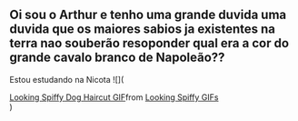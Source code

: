 ## Oi sou o Arthur e tenho uma grande duvida uma duvida que os maiores sabios ja existentes na terra nao souberão resoponder qual era a cor do grande cavalo branco de Napoleão??
Estou estudando na Nicota
![](<div class="tenor-gif-embed" data-postid="3038848003866845269" data-share-method="host" data-aspect-ratio="0.746988" data-width="100%"><a href="https://tenor.com/view/looking-spiffy-dog-haircut-bad-haircut-gif-3038848003866845269">Looking Spiffy Dog Haircut GIF</a>from <a href="https://tenor.com/search/looking+spiffy-gifs">Looking Spiffy GIFs</a></div> <script type="text/javascript" async src="https://tenor.com/embed.js"></script>)
